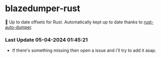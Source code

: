 # blazedumper-rust

🚀 Up to date offsets for Rust. Automatically kept up to date thanks to [rust-auto-dumper](https://github.com/Akandesh/rust-auto-dumper).


### Last Update 05-04-2024 01:45:21
- If there's something missing then open a issue and i'll try to add it asap.
